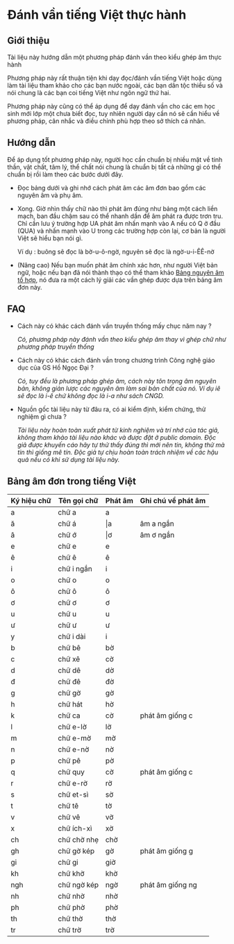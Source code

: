 # Đánh vần tiếng Việt thực hành

## Giới thiệu

Tài liệu này hướng dẫn một phương pháp đánh vần theo kiểu ghép âm thực hành

Phương pháp này rất thuận tiện khi dạy đọc/đánh vần tiếng Việt hoặc dùng làm tài liệu tham khảo cho các bạn nước ngoài, các bạn dân tộc thiểu số và nói chung là các bạn coi tiếng Việt như ngôn ngữ thứ hai.

Phương pháp này cũng có thể áp dụng để dạy đánh vần cho các em học sinh mới lớp một chưa biết đọc, tuy nhiên người dạy cần nó sẽ cần hiểu về phương pháp, cân nhắc và điều chỉnh phù hợp theo sở thích cá nhân.

## Hướng dẫn

Để áp dụng tốt phương pháp này, người học cần chuẩn bị nhiều mặt về tinh thần, vật chất, tâm lý, thể chất nói chung là chuẩn bị tất cả những gì có thể chuẩn bị rồi làm theo các bước dưới đây.

 * Đọc bảng dưới và ghi nhớ cách phát âm các âm đơn bao gồm các nguyên âm và phụ âm.
 * Xong. Giờ nhìn thấy chữ nào thì phát âm đúng như bảng một cách liền mạch, ban đầu chậm sau có thể nhanh dần để âm phát ra được trơn tru. Chỉ cần lưu ý trường hợp UA phát âm nhấn mạnh vào A nếu có Q ở đầu (QUA) và nhấn mạnh vào U trong các trường hợp còn lại, cơ bản là người Việt sẽ hiểu bạn nói gì.
 
   Ví dụ : buông sẽ đọc là bờ-u-ô-ngờ, nguyên sẽ đọc là ngờ-u-i-ÊÊ-nờ
 * (Nâng cao) Nếu bạn muốn phát âm chính xác hơn, như người Việt bản ngữ, hoặc nếu bạn đã nói thành thạo có thể tham khảo [Bảng nguyên âm tổ hợp](https://github.com/danhvan/tiengviet/blob/master/BangNguyenAmToHop.md), nó đưa ra một cách lý giải các vần ghép được dựa trên bảng âm đơn này.

 ## FAQ
  * Cách này có khác cách đánh vần truyền thống mấy chục năm nay ?

    *Có, phương pháp này đánh vần theo kiểu ghép âm thay vì ghép chữ như phương pháp truyền thống*

  * Cách này có khác cách đánh vần trong chương trình Công nghệ giáo dục của GS Hồ Ngọc Đại ?

    *Có, tuy đều là phương pháp ghép âm, cách này tôn trọng âm nguyên bản, không giản lược các nguyên âm làm sai bản chất của nó. Ví dụ iê sẽ đọc là i-ê chứ không đọc là i-a như sách CNGD.*
  * Nguồn gốc tài liệu này từ đâu ra, có ai kiểm định, kiểm chứng, thử nghiệm gì chưa ?

    *Tài liệu này hoàn toàn xuất phát từ kinh nghiệm và trí nhớ của tác giả, không tham khảo tài liệu nào khác và được đặt ở public domain. Độc giả được khuyến cáo hãy tự thử thấy đúng thì mới nên tin, không thử mà tin thì giống mê tín. Độc giả tự chịu hoàn toàn trách nhiệm về các hậu quả nếu có khi sử dụng tài liệu này.*

 ## Bảng âm đơn trong tiếng Việt

| Ký hiệu chữ | Tên gọi chữ | Phát âm  | Ghi chú về phát âm  | 
|-------------|-------------|----------|---------------------| 
| a           | chữ a       | a        |                     | 
| ă           | chữ á       | \|a      | âm a ngắn           | 
| â           | chữ ớ       | \|ơ      | âm ơ ngắn           | 
| e           | chữ e       | e        |                     | 
| ê           | chữ ê       | ê        |                     | 
| i           | chữ i ngắn  | i        |                     | 
| o           | chữ o       | o        |                     | 
| ô           | chữ ô       | ô        |                     | 
| ơ           | chữ ơ       | ơ        |                     | 
| u           | chữ u       | u        |                     | 
| ư           | chữ ư       | ư        |                     | 
| y           | chữ i dài   | i        |                     | 
| b           | chữ bê      | bờ       |                     | 
| c           | chữ xê      | cờ       |                     | 
| d           | chữ dê      | dờ       |                     | 
| đ           | chữ đê      | đờ       |                     | 
| g           | chữ gờ      | gờ       |                     | 
| h           | chữ hát     | hờ       |                     | 
| k           | chữ ca      | cờ       | phát âm giống c     | 
| l           | chữ e-lờ    | lờ       |                     | 
| m           | chữ e-mờ    | mờ       |                     | 
| n           | chữ e-nờ    | nờ       |                     | 
| p           | chữ pê      | pờ       |                     | 
| q           | chữ quy     | cờ       | phát âm giống c     | 
| r           | chữ e-rờ    | rờ       |                     | 
| s           | chữ et-sì   | sờ       |                     | 
| t           | chữ tê      | tờ       |                     | 
| v           | chữ vê      | vờ       |                     | 
| x           | chữ ích-xì  | xờ       |                     | 
| ch          | chữ chờ nhẹ | chờ      |                     | 
| gh          | chữ gờ kép  | gờ       | phát âm giống g     | 
| gi          | chữ gi      | giờ      |                     | 
| kh          | chữ khờ     | khờ      |                     | 
| ngh         | chữ ngờ kép | ngờ      | phát âm giống ng    | 
| nh          | chữ nhờ     | nhờ      |                     | 
| ph          | chữ phờ     | phờ      |                     | 
| th          | chữ thờ     | thờ      |                     | 
| tr          | chữ trờ     | trờ      |                     | 
